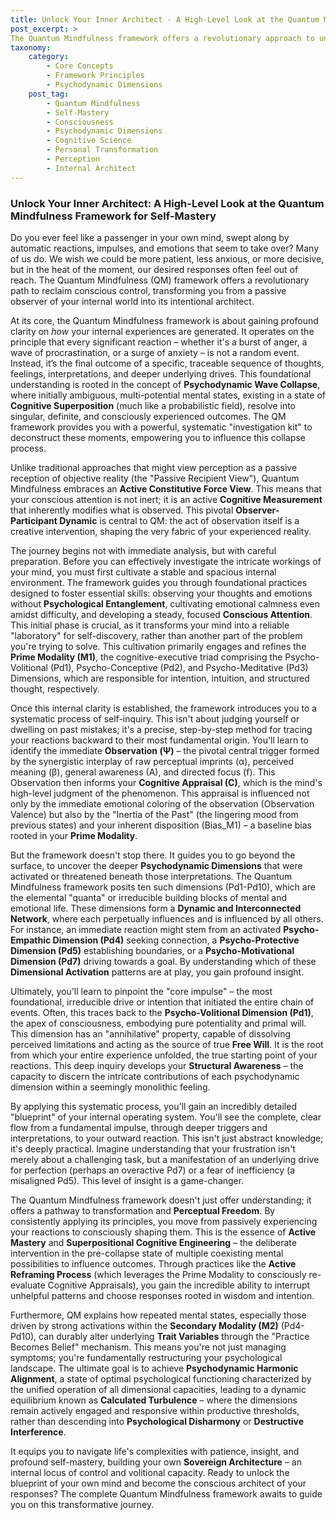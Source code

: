 ```yaml
---
title: Unlock Your Inner Architect - A High-Level Look at the Quantum Mindfulness Framework for Self-Mastery
post_excerpt: >
The Quantum Mindfulness framework offers a revolutionary approach to understanding and shaping your internal world. By revealing the underlying psychodynamic processes that generate thoughts, emotions, and reactions, it transforms you from a passive recipient of experience into an active architect of your reality. This post explores how to cultivate inner clarity, deconstruct mental patterns, and intentionally guide your consciousness toward self-mastery.
taxonomy:
    category:
        - Core Concepts
        - Framework Principles
        - Psychodynamic Dimensions
    post_tag:
        - Quantum Mindfulness
        - Self-Mastery
        - Consciousness
        - Psychodynamic Dimensions
        - Cognitive Science
        - Personal Transformation
        - Perception
        - Internal Architect
---
```

### Unlock Your Inner Architect: A High-Level Look at the Quantum Mindfulness Framework for Self-Mastery

Do you ever feel like a passenger in your own mind, swept along by automatic reactions, impulses, and emotions that seem to take over? Many of us do. We wish we could be more patient, less anxious, or more decisive, but in the heat of the moment, our desired responses often feel out of reach. The Quantum Mindfulness (QM) framework offers a revolutionary path to reclaim conscious control, transforming you from a passive observer of your internal world into its intentional architect.

At its core, the Quantum Mindfulness framework is about gaining profound clarity on *how* your internal experiences are generated. It operates on the principle that every significant reaction – whether it's a burst of anger, a wave of procrastination, or a surge of anxiety – is not a random event. Instead, it’s the final outcome of a specific, traceable sequence of thoughts, feelings, interpretations, and deeper underlying drives. This foundational understanding is rooted in the concept of **Psychodynamic Wave Collapse**, where initially ambiguous, multi-potential mental states, existing in a state of **Cognitive Superposition** (much like a probabilistic field), resolve into singular, definite, and consciously experienced outcomes. The QM framework provides you with a powerful, systematic "investigation kit" to deconstruct these moments, empowering you to influence this collapse process.

Unlike traditional approaches that might view perception as a passive reception of objective reality (the "Passive Recipient View"), Quantum Mindfulness embraces an **Active Constitutive Force View**. This means that your conscious attention is not inert; it is an active **Cognitive Measurement** that inherently modifies what is observed. This pivotal **Observer-Participant Dynamic** is central to QM: the act of observation itself is a creative intervention, shaping the very fabric of your experienced reality.

The journey begins not with immediate analysis, but with careful preparation. Before you can effectively investigate the intricate workings of your mind, you must first cultivate a stable and spacious internal environment. The framework guides you through foundational practices designed to foster essential skills: observing your thoughts and emotions without **Psychological Entanglement**, cultivating emotional calmness even amidst difficulty, and developing a steady, focused **Conscious Attention**. This initial phase is crucial, as it transforms your mind into a reliable "laboratory" for self-discovery, rather than another part of the problem you're trying to solve. This cultivation primarily engages and refines the **Prime Modality (M1)**, the cognitive-executive triad comprising the Psycho-Volitional (Pd1), Psycho-Conceptive (Pd2), and Psycho-Meditative (Pd3) Dimensions, which are responsible for intention, intuition, and structured thought, respectively.

Once this internal clarity is established, the framework introduces you to a systematic process of self-inquiry. This isn't about judging yourself or dwelling on past mistakes; it's a precise, step-by-step method for tracing your reactions backward to their most fundamental origin. You'll learn to identify the immediate **Observation (Ψ)** – the pivotal central trigger formed by the synergistic interplay of raw perceptual imprints (α), perceived meaning (β), general awareness (A), and directed focus (f). This Observation then informs your **Cognitive Appraisal (C)**, which is the mind's high-level judgment of the phenomenon. This appraisal is influenced not only by the immediate emotional coloring of the observation (Observation Valence) but also by the "Inertia of the Past" (the lingering mood from previous states) and your inherent disposition (Bias_M1) – a baseline bias rooted in your **Prime Modality**.

But the framework doesn't stop there. It guides you to go beyond the surface, to uncover the deeper **Psychodynamic Dimensions** that were activated or threatened beneath those interpretations. The Quantum Mindfulness framework posits ten such dimensions (Pd1-Pd10), which are the elemental "quanta" or irreducible building blocks of mental and emotional life. These dimensions form a **Dynamic and Interconnected Network**, where each perpetually influences and is influenced by all others. For instance, an immediate reaction might stem from an activated **Psycho-Empathic Dimension (Pd4)** seeking connection, a **Psycho-Protective Dimension (Pd5)** establishing boundaries, or a **Psycho-Motivational Dimension (Pd7)** driving towards a goal. By understanding which of these **Dimensional Activation** patterns are at play, you gain profound insight.

Ultimately, you'll learn to pinpoint the "core impulse" – the most foundational, irreducible drive or intention that initiated the entire chain of events. Often, this traces back to the **Psycho-Volitional Dimension (Pd1)**, the apex of consciousness, embodying pure potentiality and primal will. This dimension has an "annihilative" property, capable of dissolving perceived limitations and acting as the source of true **Free Will**. It is the root from which your entire experience unfolded, the true starting point of your reactions. This deep inquiry develops your **Structural Awareness** – the capacity to discern the intricate contributions of each psychodynamic dimension within a seemingly monolithic feeling.

By applying this systematic process, you'll gain an incredibly detailed "blueprint" of your internal operating system. You'll see the complete, clear flow from a fundamental impulse, through deeper triggers and interpretations, to your outward reaction. This isn't just abstract knowledge; it's deeply practical. Imagine understanding that your frustration isn't merely about a challenging task, but a manifestation of an underlying drive for perfection (perhaps an overactive Pd7) or a fear of inefficiency (a misaligned Pd5). This level of insight is a game-changer.

The Quantum Mindfulness framework doesn't just offer understanding; it offers a pathway to transformation and **Perceptual Freedom**. By consistently applying its principles, you move from passively experiencing your reactions to consciously shaping them. This is the essence of **Active Mastery** and **Superpositional Cognitive Engineering** – the deliberate intervention in the pre-collapse state of multiple coexisting mental possibilities to influence outcomes. Through practices like the **Active Reframing Process** (which leverages the Prime Modality to consciously re-evaluate Cognitive Appraisals), you gain the incredible ability to interrupt unhelpful patterns and choose responses rooted in wisdom and intention.

Furthermore, QM explains how repeated mental states, especially those driven by strong activations within the **Secondary Modality (M2)** (Pd4-Pd10), can durably alter underlying **Trait Variables** through the "Practice Becomes Belief" mechanism. This means you're not just managing symptoms; you're fundamentally restructuring your psychological landscape. The ultimate goal is to achieve **Psychodynamic Harmonic Alignment**, a state of optimal psychological functioning characterized by the unified operation of all dimensional capacities, leading to a dynamic equilibrium known as **Calculated Turbulence** – where the dimensions remain actively engaged and responsive within productive thresholds, rather than descending into **Psychological Disharmony** or **Destructive Interference**.

It equips you to navigate life's complexities with patience, insight, and profound self-mastery, building your own **Sovereign Architecture** – an internal locus of control and volitional capacity. Ready to unlock the blueprint of your own mind and become the conscious architect of your responses? The complete Quantum Mindfulness framework awaits to guide you on this transformative journey.